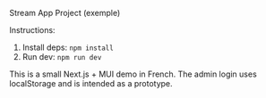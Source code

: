 Stream App Project (exemple)

Instructions:

1. Install deps: `npm install`
2. Run dev: `npm run dev`

This is a small Next.js + MUI demo in French. The admin login uses localStorage and is intended as a prototype.
